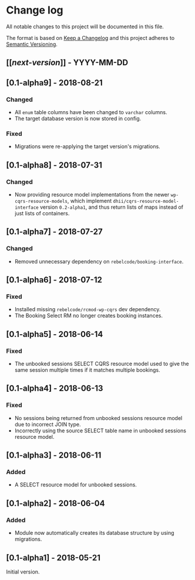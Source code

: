 # Change log
All notable changes to this project will be documented in this file.

The format is based on [Keep a Changelog](http://keepachangelog.com/)
and this project adheres to [Semantic Versioning](http://semver.org/).

## [[*next-version*]] - YYYY-MM-DD

## [0.1-alpha9] - 2018-08-21
### Changed
- All `enum` table columns have been changed to `varchar` columns.
- The target database version is now stored in config.

### Fixed
- Migrations were re-applying the target version's migrations.

## [0.1-alpha8] - 2018-07-31
### Changed
- Now providing resource model implementations from the newer `wp-cqrs-resource-models`, which implement `dhii/cqrs-resource-model-interface` version `0.2-alpha1`, and thus return lists of maps instead of just lists of containers.

## [0.1-alpha7] - 2018-07-27
### Changed
- Removed unnecessary dependency on `rebelcode/booking-interface`.

## [0.1-alpha6] - 2018-07-12
### Fixed
- Installed missing `rebelcode/rcmod-wp-cqrs` dev dependency.
- The Booking Select RM no longer creates booking instances.

## [0.1-alpha5] - 2018-06-14
### Fixed
- The unbooked sessions SELECT CQRS resource model used to give the same session multiple times if it matches multiple bookings.

## [0.1-alpha4] - 2018-06-13
### Fixed
- No sessions being returned from unbooked sessions resource model due to incorrect JOIN type.
- Incorrectly using the source SELECT table name in unbooked sessions resource model.

## [0.1-alpha3] - 2018-06-11
### Added
- A SELECT resource model for unbooked sessions.

## [0.1-alpha2] - 2018-06-04
### Added
- Module now automatically creates its database structure by using migrations.

## [0.1-alpha1] - 2018-05-21
Initial version.

